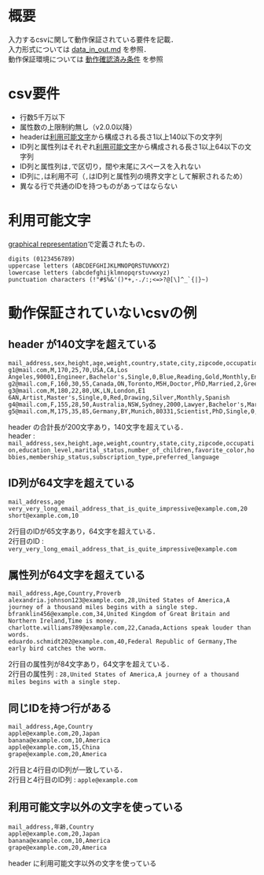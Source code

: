 # 概要
入力するcsvに関して動作保証されている要件を記載．  
入力形式については [data_in_out.md](data_in_out.md) を参照．  
動作保証環境については [動作確認済み条件](../../README.md#動作確認済み条件) を参照
# csv要件
* 行数5千万以下
* 属性数の上限制約無し（v2.0.0以降）
* headerは[利用可能文字](#利用可能文字)から構成される長さ1以上140以下の文字列
* ID列と属性列はそれぞれ[利用可能文字](#利用可能文字)から構成される長さ1以上64以下の文字列
* ID列と属性列は`,`で区切り，間や末尾にスペースを入れない
* ID列に`,`は利用不可（`,`はID列と属性列の境界文字として解釈されるため）
* 異なる行で共通のIDを持つものがあってはならない
# 利用可能文字
[graphical representation](https://en.cppreference.com/w/cpp/string/byte/isgraph)で定義されたもの．
```
digits (0123456789)
uppercase letters (ABCDEFGHIJKLMNOPQRSTUVWXYZ)
lowercase letters (abcdefghijklmnopqrstuvwxyz)
punctuation characters (!"#$%&'()*+,-./:;<=>?@[\]^_`{|}~)
```

# 動作保証されていないcsvの例
## header が140文字を超えている
```csv
mail_address,sex,height,age,weight,country,state,city,zipcode,occupation,education_level,marital_status,number_of_children,favorite_color,hobbies,membership_status,subscription_type,preferred_language
g1@mail.com,M,170,25,70,USA,CA,Los Angeles,90001,Engineer,Bachelor's,Single,0,Blue,Reading,Gold,Monthly,English
g2@mail.com,F,160,30,55,Canada,ON,Toronto,M5H,Doctor,PhD,Married,2,Green,Traveling,Platinum,Yearly,French
g3@mail.com,M,180,22,80,UK,LN,London,E1 6AN,Artist,Master's,Single,0,Red,Drawing,Silver,Monthly,Spanish
g4@mail.com,F,155,28,50,Australia,NSW,Sydney,2000,Lawyer,Bachelor's,Married,3,Yellow,Cooking,Gold,Yearly,English
g5@mail.com,M,175,35,85,Germany,BY,Munich,80331,Scientist,PhD,Single,0,Black,Hiking,Platinum,Monthly,German
```
header の合計長が200文字あり，140文字を超えている．  
header : `mail_address,sex,height,age,weight,country,state,city,zipcode,occupation,education_level,marital_status,number_of_children,favorite_color,hobbies,membership_status,subscription_type,preferred_language`
## ID列が64文字を超えている
```csv
mail_address,age
very_very_long_email_address_that_is_quite_impressive@example.com,20
short@example.com,10
```
2行目のIDが65文字あり，64文字を超えている．  
2行目のID : `very_very_long_email_address_that_is_quite_impressive@example.com`

## 属性列が64文字を超えている
```csv
mail_address,Age,Country,Proverb
alexandria.johnson123@example.com,28,United States of America,A journey of a thousand miles begins with a single step.
bfranklin456@example.com,34,United Kingdom of Great Britain and Northern Ireland,Time is money.
charlotte.williams789@example.com,22,Canada,Actions speak louder than words.
eduardo.schmidt202@example.com,40,Federal Republic of Germany,The early bird catches the worm.
```
2行目の属性列が84文字あり，64文字を超えている．  
2行目の属性列 : `28,United States of America,A journey of a thousand miles begins with a single step.`

## 同じIDを持つ行がある
```csv
mail_address,Age,Country
apple@example.com,20,Japan
banana@example.com,10,America
apple@example.com,15,China
grape@example.com,20,America
```
2行目と4行目のID列が一致している．  
2行目と4行目のID列 : `apple@example.com`

## 利用可能文字以外の文字を使っている
```csv
mail_address,年齢,Country
apple@example.com,20,Japan
banana@example.com,10,America
grape@example.com,20,America
```
header に利用可能文字以外の文字を使っている